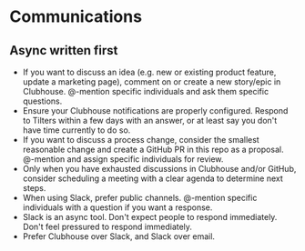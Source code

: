 # Communications


## Async written first

- If you want to discuss an idea (e.g. new or existing product feature, update a marketing page), comment on or create a new story/epic in Clubhouse. @-mention specific individuals and ask them specific questions.
- Ensure your Clubhouse notifications are properly configured. Respond to Tilters within a few days with an answer, or at least say you don't have time currently to do so.
- If you want to discuss a process change, consider the smallest reasonable change and create a GitHub PR in this repo as a proposal. @-mention and assign specific individuals for review.
- Only when you have exhausted discussions in Clubhouse and/or GitHub, consider scheduling a meeting with a clear agenda to determine next steps.
- When using Slack, prefer public channels. @-mention specific individuals with a question if you want a response.
- Slack is an async tool. Don't expect people to respond immediately. Don't feel pressured to respond immediately.
- Prefer Clubhouse over Slack, and Slack over email.
